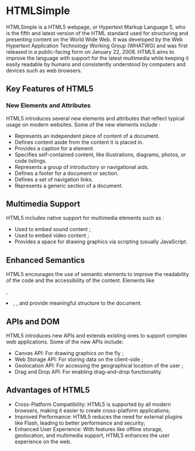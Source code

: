 # HTMLSimple

HTMLSimple is a HTML5 webpage, or Hypertext Markup Language 5, who is the fifth and latest version of the HTML standard used for structuring 
and presenting content on the World Wide Web. It was developed by the Web Hypertext Application Technology Working Group (WHATWG) 
and was first released in a public-facing form on January 22, 2008. 
HTML5 aims to improve the language with support for the latest multimedia while keeping it easily readable by humans and consistently 
understood by computers and devices such as web browsers.

## Key Features of HTML5
### New Elements and Attributes

HTML5 introduces several new elements and attributes that reflect typical usage on modern websites. Some of the new elements include :
- Represents an independent piece of content of a document.
- Defines content aside from the content it is placed in.
- Provides a caption for a element.
- Specifies self-contained content, like illustrations, diagrams, photos, or code listings.
- Represents a group of introductory or navigational aids.
- Defines a footer for a document or section.
- Defines a set of navigation links.
- Represents a generic section of a document.

## Multimedia Support

HTML5 includes native support for multimedia elements such as :
- Used to embed sound content ;
- Used to embed video content ;
- Provides a space for drawing graphics via scripting (usually JavaScript.

## Enhanced Semantics
HTML5 encourages the use of semantic elements to improve the readability of the code and the accessibility of the content. 
Elements like <p>, <li>, <a>, and provide meaningful structure to the document.

## APIs and DOM
HTML5 introduces new APIs and extends existing ones to support complex web applications. Some of the new APIs include:
- Canvas API: For drawing graphics on the fly ;
- Web Storage API: For storing data on the client-side ;
- Geolocation API: For accessing the geographical location of the user ;
- Drag and Drop API: For enabling drag-and-drop functionality.

## Advantages of HTML5
- Cross-Platform Compatibility: HTML5 is supported by all modern browsers, making it easier to create cross-platform applications;
- Improved Performance: HTML5 reduces the need for external plugins like Flash, leading to better performance and security;
- Enhanced User Experience: With features like offline storage, geolocation, and multimedia support, 
  HTML5 enhances the user experience on the web.
